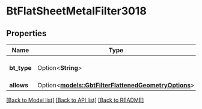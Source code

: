 # BtFlatSheetMetalFilter3018

## Properties

Name | Type | Description | Notes
------------ | ------------- | ------------- | -------------
**bt_type** | Option<**String**> | Type of JSON object. | [optional]
**allows** | Option<[**models::GbtFilterFlattenedGeometryOptions**](GBTFilterFlattenedGeometryOptions.md)> |  | [optional]

[[Back to Model list]](../README.md#documentation-for-models) [[Back to API list]](../README.md#documentation-for-api-endpoints) [[Back to README]](../README.md)


